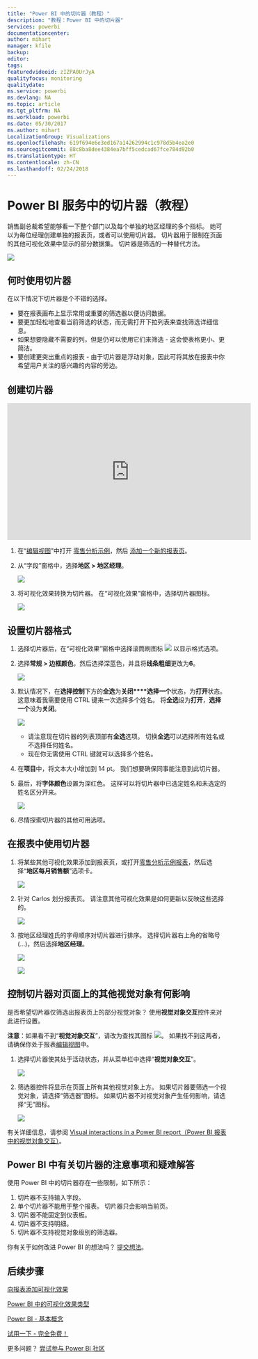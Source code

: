 ```yaml
---
title: "Power BI 中的切片器（教程）"
description: "教程：Power BI 中的切片器"
services: powerbi
documentationcenter: 
author: mihart
manager: kfile
backup: 
editor: 
tags: 
featuredvideoid: zIZPA0UrJyA
qualityfocus: monitoring
qualitydate: 
ms.service: powerbi
ms.devlang: NA
ms.topic: article
ms.tgt_pltfrm: NA
ms.workload: powerbi
ms.date: 05/30/2017
ms.author: mihart
LocalizationGroup: Visualizations
ms.openlocfilehash: 619f694e6e3ed167a14262994c1c978d5b4ea2e0
ms.sourcegitcommit: 88c8ba8dee4384ea7bff5cedcad67fce784d92b0
ms.translationtype: HT
ms.contentlocale: zh-CN
ms.lasthandoff: 02/24/2018
---
```

# <a name="slicers-in-power-bi-service-tutorial"></a>Power BI 服务中的切片器（教程）
销售副总裁希望能够看一下整个部门以及每个单独的地区经理的多个指标。 她可以为每位经理创建单独的报表页，或者可以使用切片器。 切片器用于限制在页面的其他可视化效果中显示的部分数据集。  切片器是筛选的一种替代方法。

![](media/power-bi-visualization-slicers/slicer2.gif)

## <a name="when-to-use-a-slicer"></a>何时使用切片器
在以下情况下切片器是个不错的选择。

* 要在报表画布上显示常用或重要的筛选器以便访问数据。
* 要更加轻松地查看当前筛选的状态，而无需打开下拉列表来查找筛选详细信息。
* 如果想要隐藏不需要的列，但是仍可以使用它们来筛选 - 这会使表格更小、更简洁。
* 要创建更突出重点的报表 - 由于切片器是浮动对象，因此可将其放在报表中你希望用户关注的感兴趣的内容的旁边。

## <a name="create-a-slicer"></a>创建切片器
<iframe width="560" height="315" src="https://www.youtube.com/embed/zIZPA0UrJyA" frameborder="0" allowfullscreen></iframe>


1. 在“[编辑视图](service-interact-with-a-report-in-editing-view.md)”中打开 [零售分析示例](sample-retail-analysis.md)，然后 [添加一个新的报表页](power-bi-report-add-page.md)。
2. 从“字段”窗格中，选择**地区 > 地区经理**。
   
    ![](media/power-bi-visualization-slicers/pbi_slicer_chartfirst.png)
3. 将可视化效果转换为切片器。 在“可视化效果”窗格中，选择切片器图标。
   
    ![](media/power-bi-visualization-slicers/pbi_slicer_select.png)

## <a name="format-the-slicer"></a>设置切片器格式
1. 选择切片器后，在“可视化效果”窗格中选择滚筒刷图标 ![](media/power-bi-visualization-slicers/power-bi-paintroller.png) 以显示格式选项。
2. 选择**常规 > 边框颜色**，然后选择深蓝色，并且将**线条粗细**更改为**6**。
   
    ![](media/power-bi-visualization-slicers/pbi_slicer_outline2.png)
3. 默认情况下，在**选择控制**下方的**全选**为**关闭****选择一个**状态，为**打开**状态。 这意味着我需要使用 CTRL 键来一次选择多个姓名。 将**全选**设为**打开**，**选择一个**设为**关闭**。
   
    ![](media/power-bi-visualization-slicers/pbi_slicer_selectioncontrols2.png)
   
   * 请注意现在切片器的列表顶部有**全选**选项。 切换**全选**可以选择所有姓名或不选择任何姓名。
   * 现在你无需使用 CTRL 键就可以选择多个姓名。
4. 在**项目**中，将文本大小增加到 14 pt。  我们想要确保同事能注意到此切片器。
5. 最后，将**字体颜色**设置为深红色。  这样可以将切片器中已选定姓名和未选定的姓名区分开来。
   
    ![](media/power-bi-visualization-slicers/pbi_slicer_font2.png)
6. 尽情探索切片器的其他可用选项。

## <a name="use-the-slicer-in-a-report"></a>在报表中使用切片器
1. 将某些其他可视化效果添加到报表页，或打开[零售分析示例报表](sample-retail-analysis.md)，然后选择“**地区每月销售额**”选项卡。
   
    ![](media/power-bi-visualization-slicers/power-bi-retail-sample.png)
2. 针对 Carlos 划分报表页。 请注意其他可视化效果是如何更新以反映这些选择的。
   
    ![](media/power-bi-visualization-slicers/slicer2.gif)
3. 按地区经理姓氏的字母顺序对切片器进行排序。  选择切片器右上角的省略号 (...)，然后选择**地区经理**。
   
    ![](media/power-bi-visualization-slicers/pbi_slicer_sort2.png)
   
    ![](media/power-bi-visualization-slicers/pbi_slicer_sorted.png)

## <a name="control-what-effect-the-slicer-has-on-other-visuals-on-the-page"></a>控制切片器对页面上的其他视觉对象有何影响
是否希望切片器仅筛选出报表页上的部分视觉对象？  使用**视觉对象交互**控件来对此进行设置。

**注意**：如果看不到“**视觉对象交互**”，请改为查找其图标 ![](media/power-bi-visualization-slicers/power-bi-slicer-visual-interactions.png)。 如果找不到这两者，请确保你处于报表[编辑视图](service-reading-view-and-editing-view.md)中。

1. 选择切片器使其处于活动状态，并从菜单栏中选择“**视觉对象交互**”。
   
    ![](media/power-bi-visualization-slicers/pbi-slicer-interactions.png)
2. 筛选器控件将显示在页面上所有其他视觉对象上方。 如果切片器要筛选一个视觉对象，请选择“筛选器”图标。  如果切片器不对视觉对象产生任何影响，请选择“无”图标。
   
    ![](media/power-bi-visualization-slicers/filter-controls.png)

有关详细信息，请参阅 [Visual interactions in a Power BI report（Power BI 报表中的视觉对象交互）](service-reports-visual-interactions.md)。

## <a name="considerations-and-troubleshooting-slicers-in-power-bi"></a>Power BI 中有关切片器的注意事项和疑难解答
使用 Power BI 中的切片器存在一些限制，如下所示：

1. 切片器不支持输入字段。
2. 单个切片器不能用于整个报表。 切片器只会影响当前页。
3. 切片器不能固定到仪表板。
4. 切片器不支持明细。    
5. 切片器不支持视觉对象级别的筛选器。

你有关于如何改进 Power BI 的想法吗？ [提交想法](https://ideas.powerbi.com/forums/265200-power-bi-ideas)。

## <a name="next-steps"></a>后续步骤
 [向报表添加可视化效果](power-bi-report-add-visualizations-i.md)

 [Power BI 中的可视化效果类型](power-bi-visualization-types-for-reports-and-q-and-a.md)

 [Power BI - 基本概念](service-basic-concepts.md)

[试用一下 - 完全免费！](https://powerbi.com/)

更多问题？ [尝试参与 Power BI 社区](http://community.powerbi.com/)

